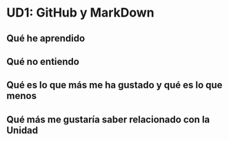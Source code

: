 # UD1: GitHub y MarkDown

## Qué he aprendido

## Qué no entiendo

## Qué es lo que más me ha gustado y qué es lo que menos

## Qué más me gustaría saber relacionado con la Unidad

